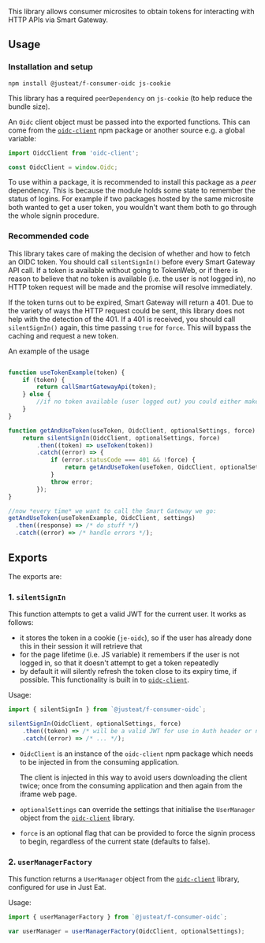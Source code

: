 This library allows consumer microsites to obtain tokens for interacting with HTTP APIs via Smart Gateway.

## Usage

### Installation and setup

```
npm install @justeat/f-consumer-oidc js-cookie
```

This library has a required `peerDependency` on `js-cookie` (to help reduce the bundle size).

An `Oidc` client object must be passed into the exported functions. This can come from the [`oidc-client`](https://github.com/IdentityModel/oidc-client-js/wiki) npm package or another source e.g. a global variable:

```javascript
import OidcClient from 'oidc-client';

const OidcClient = window.Oidc;
```

To use within a package, it is recommended to install this package as a _peer_ dependency.  This is because the module holds some state to remember the status of logins.  For example if two packages hosted by the same microsite both wanted to get a user token, you wouldn't want them both to go through the whole signin procedure.

### Recommended code

This library takes care of making the decision of whether and how to fetch an OIDC token.  You should call `silentSignIn()` before every Smart Gateway API call. If a token is available without going to TokenWeb, or if there is reason to believe that no token is available (i.e. the user is not logged in), no HTTP token request will be made and the promise will resolve immediately.

If the token turns out to be expired, Smart Gateway will return a 401. Due to the variety of ways the HTTP request could be sent, this library does not help with the detection of the 401.  If a 401 is received, you should call `silentSignIn()` again, this time passing `true` for `force`.  This will bypass the caching and request a new token. 

An example of the usage

```javascript

function useTokenExample(token) {
    if (token) {
        return callSmartGatewayApi(token);
    } else {
        //if no token available (user logged out) you could either make an anonymous call, or do something else (e.g. redirect to login page)
    }
}

function getAndUseToken(useToken, OidcClient, optionalSettings, force) {  
    return silentSignIn(OidcClient, optionalSettings, force)
        .then((token) => useToken(token))
        .catch((error) => {
            if (error.statusCode === 401 && !force) {
                return getAndUseToken(useToken, OidcClient, optionalSettings, true);
            }
            throw error;
        });
}

//now *every time* we want to call the Smart Gateway we go:
getAndUseToken(useTokenExample, OidcClient, settings)
  .then((response) => /* do stuff */)
  .catch((error) => /* handle errors */);

```

## Exports

The exports are:

### 1. `silentSignIn`

This function attempts to get a valid JWT for the current user.  It works as follows:

* it stores the token in a cookie (`je-oidc`), so if the user has already done this in their session it will retrieve that
* for the page lifetime (i.e. JS variable) it remembers if the user is not logged in, so that it doesn't attempt to get a token repeatedly
* by default it will silently refresh the token close to its expiry time, if possible.  This functionality is built in to [`oidc-client`](https://github.com/IdentityModel/oidc-client-js/wiki).

Usage:

```javascript
import { silentSignIn } from `@justeat/f-consumer-oidc`;

silentSignIn(OidcClient, optionalSettings, force)
    .then((token) => /* will be a valid JWT for use in Auth header or null if user not logged in */ )
    .catch((error) => /* ... */);
```

* `OidcClient` is an instance of the `oidc-client` npm package which needs to be injected in from the consuming application.

  The client is injected in this way to avoid users downloading the client twice; once from the consuming application and then again from the iframe web page.
* `optionalSettings` can override the settings that initialise the `UserManager` object from the [`oidc-client`](https://github.com/IdentityModel/oidc-client-js/wiki#usermanager) library.
* `force` is an optional flag that can be provided to force the signin process to begin, regardless of the current state (defaults to false).

### 2. `userManagerFactory`

This function returns a `UserManager` object from the [`oidc-client`](https://github.com/IdentityModel/oidc-client-js/wiki#usermanager) library,
configured for use in Just Eat.

Usage:
```javascript
import { userManagerFactory } from `@justeat/f-consumer-oidc`;

var userManager = userManagerFactory(OidcClient, optionalSettings);
```
